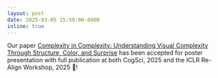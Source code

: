 ```yaml
---
layout: post
date: 2025-03-05 15:59:00-0400
inline: true
---
```


Our paper [Complexity in Complexity: Understanding Visual Complexity Through Structure, Color, and Surprise](https://arxiv.org/abs/2501.15890) has been accepted for poster presentation with full publication at both CogSci, 2025 and the ICLR Re-Align Workshop, 2025 🎉!
